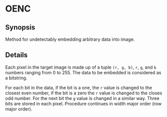 # OENC

## Synopsis

Method for undetectably embedding arbitrary data into image.

## Details

Each pixel in the target image is made up of a tuple `(r, g, b)`,
`r`, `g`, and `b` numbers ranging from 0 to 255. The data to be
embedded is considered as a bitstring.

For each bit in the data, if the bit is a one, the `r` value is
changed to the closest even number, if the bit is a zero the `r`
value is changed to the closes odd number. For the next bit the
`g` value is changed in a similar way. Three bits are stored
in each pixel. Procedure continues in width major order (row major order).
